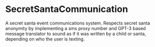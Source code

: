 # SecretSantaCommunication
 A secret santa event communications system. Respects secret santa anonymity by implementing a sms proxy number and GPT-3 based message translator to sound as if it was written by a child or santa, depending on who the user is texting. 
